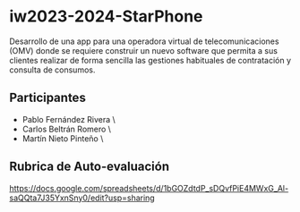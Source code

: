 # iw2023-2024-StarPhone
Desarrollo de una app para una operadora virtual de telecomunicaciones (OMV) donde se requiere construir un nuevo software que permita a sus clientes realizar de forma sencilla las gestiones habituales de contratación y consulta de consumos.

## Participantes
- Pablo Fernández Rivera \\
- Carlos Beltrán Romero \\
- Martín Nieto Pinteño \\

## Rubrica de Auto-evaluación
https://docs.google.com/spreadsheets/d/1bGOZdtdP_sDQvfPiE4MWxG_Al-saQQta7J35YxnSny0/edit?usp=sharing
